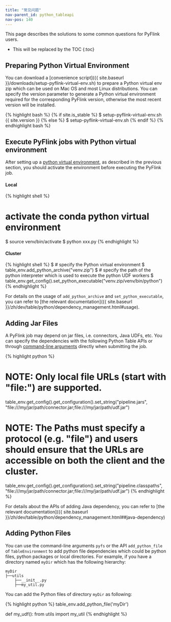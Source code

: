 ```yaml
---
title: "常见问题"
nav-parent_id: python_tableapi
nav-pos: 140
---
```

<!--
Licensed to the Apache Software Foundation (ASF) under one
or more contributor license agreements.  See the NOTICE file
distributed with this work for additional information
regarding copyright ownership.  The ASF licenses this file
to you under the Apache License, Version 2.0 (the
"License"); you may not use this file except in compliance
with the License.  You may obtain a copy of the License at

  http://www.apache.org/licenses/LICENSE-2.0

Unless required by applicable law or agreed to in writing,
software distributed under the License is distributed on an
"AS IS" BASIS, WITHOUT WARRANTIES OR CONDITIONS OF ANY
KIND, either express or implied.  See the License for the
specific language governing permissions and limitations
under the License.
-->

This page describes the solutions to some common questions for PyFlink users.

* This will be replaced by the TOC
{:toc}

## Preparing Python Virtual Environment

You can download a [convenience script]({{ site.baseurl }}/downloads/setup-pyflink-virtual-env.sh) to prepare a Python virtual env zip which can be used on Mac OS and most Linux distributions.
You can specify the version parameter to generate a Python virtual environment required for the corresponding PyFlink version, otherwise the most recent version will be installed.

{% highlight bash %}
{% if site.is_stable %}
$ setup-pyflink-virtual-env.sh {{ site.version }}
{% else %}
$ setup-pyflink-virtual-env.sh
{% endif %}
{% endhighlight bash %}

## Execute PyFlink jobs with Python virtual environment

After setting up a [python virtual environment](#preparing-python-virtual-environment), as described in the previous section, you should activate the environment before executing the PyFlink job.

#### Local

{% highlight shell %}
# activate the conda python virtual environment
$ source venv/bin/activate
$ python xxx.py
{% endhighlight %}

#### Cluster

{% highlight shell %}
$ # specify the Python virtual environment
$ table_env.add_python_archive("venv.zip")
$ # specify the path of the python interpreter which is used to execute the python UDF workers
$ table_env.get_config().set_python_executable("venv.zip/venv/bin/python")
{% endhighlight %}

For details on the usage of `add_python_archive` and `set_python_executable`, you can refer to [the relevant documentation]({{ site.baseurl }}/zh/dev/table/python/dependency_management.html#usage).

## Adding Jar Files

A PyFlink job may depend on jar files, i.e. connectors, Java UDFs, etc.
You can specify the dependencies with the following Python Table APIs or through <a href="{{ site.baseurl }}/zh/ops/cli.html#usage">command-line arguments</a> directly when submitting the job.

{% highlight python %}
# NOTE: Only local file URLs (start with "file:") are supported.
table_env.get_config().get_configuration().set_string("pipeline.jars", "file:///my/jar/path/connector.jar;file:///my/jar/path/udf.jar")

# NOTE: The Paths must specify a protocol (e.g. "file") and users should ensure that the URLs are accessible on both the client and the cluster.
table_env.get_config().get_configuration().set_string("pipeline.classpaths", "file:///my/jar/path/connector.jar;file:///my/jar/path/udf.jar")
{% endhighlight %}

For details about the APIs of adding Java dependency, you can refer to [the relevant documentation]({{ site.baseurl }}/zh/dev/table/python/dependency_management.html##java-dependency)

## Adding Python Files
You can use the command-line arguments `pyfs` or the API `add_python_file` of `TableEnvironment` to add python file dependencies which could be python files, python packages or local directories.
For example, if you have a directory named `myDir` which has the following hierarchy:

```
myDir
├──utils
    ├──__init__.py
    ├──my_util.py
```

You can add the Python files of directory `myDir` as following:

{% highlight python %}
table_env.add_python_file('myDir')

def my_udf():
    from utils import my_util
{% endhighlight %}
